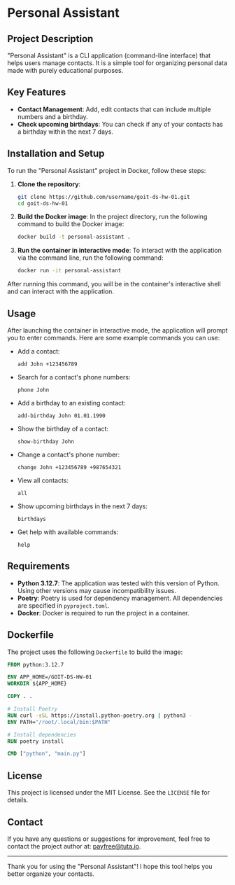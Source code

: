 # Personal Assistant

## Project Description

"Personal Assistant" is a CLI application (command-line interface) that helps users manage contacts. It is a simple tool for organizing personal data made with purely educational purposes.

## Key Features

- **Contact Management**: Add, edit contacts that can include multiple numbers and a birthday.
- **Check upcoming birthdays**: You can check if any of your contacts has a birthday within the next 7 days.

## Installation and Setup

To run the "Personal Assistant" project in Docker, follow these steps:

1. **Clone the repository**:
   ```sh
   git clone https://github.com/username/goit-ds-hw-01.git
   cd goit-ds-hw-01
   ```

2. **Build the Docker image**:
   In the project directory, run the following command to build the Docker image:
   ```sh
   docker build -t personal-assistant .
   ```

3. **Run the container in interactive mode**:
   To interact with the application via the command line, run the following command:
   ```sh
   docker run -it personal-assistant
   ```

After running this command, you will be in the container's interactive shell and can interact with the application.

## Usage

After launching the container in interactive mode, the application will prompt you to enter commands. Here are some example commands you can use:

- Add a contact:
  ```
  add John +123456789
  ```
- Search for a contact's phone numbers:
  ```
  phone John
  ```
- Add a birthday to an existing contact:
  ```
  add-birthday John 01.01.1990
  ```
- Show the birthday of a contact:
  ```
  show-birthday John
  ```
- Change a contact's phone number:
  ```
  change John +123456789 +987654321
  ```
- View all contacts:
  ```
  all
  ```
- Show upcoming birthdays in the next 7 days:
  ```
  birthdays
  ```
- Get help with available commands:
  ```
  help
  ```

## Requirements

- **Python 3.12.7**: The application was tested with this version of Python. Using other versions may cause incompatibility issues.
- **Poetry**: Poetry is used for dependency management. All dependencies are specified in `pyproject.toml`.
- **Docker**: Docker is required to run the project in a container.

## Dockerfile

The project uses the following `Dockerfile` to build the image:

```dockerfile
FROM python:3.12.7

ENV APP_HOME=/GOIT-DS-HW-01
WORKDIR ${APP_HOME}

COPY . .

# Install Poetry
RUN curl -sSL https://install.python-poetry.org | python3 -
ENV PATH="/root/.local/bin:$PATH"

# Install dependencies
RUN poetry install

CMD ["python", "main.py"]
```

## License

This project is licensed under the MIT License. See the `LICENSE` file for details.

## Contact

If you have any questions or suggestions for improvement, feel free to contact the project author at: [payfree@tuta.io](mailto:payfree@tuta.io).

---

Thank you for using the "Personal Assistant"! I hope this tool helps you better organize your contacts.






